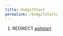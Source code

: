 ```yaml
---
title: OnAgitStart
permalink: /OnAgitStart/
---
```


1.  REDIRECT [agitstart](/agitstart "wikilink")
